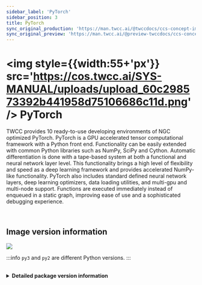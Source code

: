 ```yaml
---
sidebar_label: 'PyTorch'
sidebar_position: 3
title: PyTorch
sync_original_production: 'https://man.twcc.ai/@twccdocs/ccs-concept-image-pytorch-en' 
sync_original_preview: 'https://man.twcc.ai/@preview-twccdocs/ccs-concept-image-pytorch-en' 
---
```



# <img style={{width:55+'px'}} src='https://cos.twcc.ai/SYS-MANUAL/uploads/upload_60c298573392b441958d75106686c11d.png' /> PyTorch


TWCC provides 10 ready-to-use developing environments of NGC optimized PyTorch. PyTorch is a GPU accelerated tensor computational framework with a Python front end. Functionality can be easily extended with common Python libraries such as NumPy, SciPy and Cython. Automatic differentiation is done with a tape-based system at both a functional and neural network layer level. This functionality brings a high level of flexibility and speed as a deep learning framework and provides accelerated NumPy-like functionality. PyTorch also includes standard defined neural network layers, deep learning optimizers, data loading utilities, and multi-gpu and multi-node support. Functions are executed immediately instead of enqueued in a static graph, improving ease of use and a sophisticated debugging experience.

<br/>


## <i class="fa fa-sticky-note" aria-hidden="true"></i> <span class="ccsimglist">Image version information</span> 

![](https://cos.twcc.ai/SYS-MANUAL/uploads/upload_195b9e138cd380c1c1c6359b0d12ee13.png)


:::info
`py3` and `py2` are different Python versions.
:::

<br/>

<details class="docspoiler">

<summary><b>Detailed package version information</b></summary>

- [pytorch-21.06-py3](https://docs.nvidia.com/deeplearning/frameworks/pytorch-release-notes/rel_21-06.html#rel_21-06)
- [pytorch-21.02-py3](https://docs.nvidia.com/deeplearning/frameworks/pytorch-release-notes/rel_21-02.html#rel_21-02)
- [pytorch-20.11-py3](https://docs.nvidia.com/deeplearning/frameworks/pytorch-release-notes/rel_20-11.html#rel_20-11)
- [pytorch-20.08-py3](https://docs.nvidia.com/deeplearning/frameworks/pytorch-release-notes/rel_20-08.html#rel_20-08)
- [pytorch-20.06-py3](https://docs.nvidia.com/deeplearning/frameworks/pytorch-release-notes/rel_20-06.html#rel_20-06)
- [pytorch-20.02-py3](https://docs.nvidia.com/deeplearning/frameworks/pytorch-release-notes/rel_20-02.html#rel_20-02)
- [pytorch-19.11-py3](https://docs.nvidia.com/deeplearning/frameworks/pytorch-release-notes/rel_19-11.html#rel_19-11)
- [pytorch-19.08-py3](https://docs.nvidia.com/deeplearning/frameworks/pytorch-release-notes/rel_19-08.html#rel_19-08)
- [pytorch-19.02-py3-v1](https://docs.nvidia.com/deeplearning/frameworks/pytorch-release-notes/rel_19-02.html#rel_19-02)
- [pytorch-18.12-py3-v1](https://docs.nvidia.com/deeplearning/frameworks/pytorch-release-notes/rel_18-12.html#rel_18-12)
- [pytorch-18.10-py3-v1](https://docs.nvidia.com/deeplearning/frameworks/pytorch-release-notes/rel_18-10.html#rel_18-10)
- [pytorch-18.08-py3-v1](https://docs.nvidia.com/deeplearning/frameworks/pytorch-release-notes/rel_18.08.html#rel_18.08)

</details>

